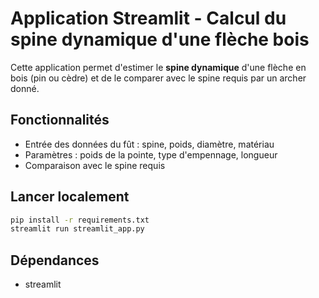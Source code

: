 # Application Streamlit - Calcul du spine dynamique d'une flèche bois

Cette application permet d'estimer le **spine dynamique** d'une flèche en bois (pin ou cèdre)
et de le comparer avec le spine requis par un archer donné.

## Fonctionnalités

- Entrée des données du fût : spine, poids, diamètre, matériau
- Paramètres : poids de la pointe, type d'empennage, longueur
- Comparaison avec le spine requis

## Lancer localement

```bash
pip install -r requirements.txt
streamlit run streamlit_app.py
```

## Dépendances

- streamlit
